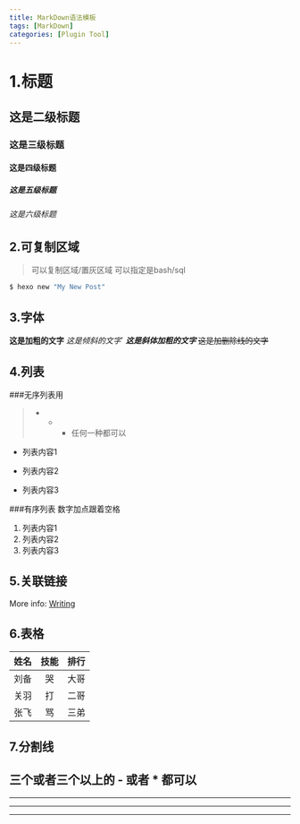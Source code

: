 ```yaml
---
title: MarkDown语法模板
tags: [MarkDown]
categories: [Plugin Tool]
---
```

# 1.标题
## 这是二级标题
### 这是三级标题
#### 这是四级标题
##### 这是五级标题
###### 这是六级标题

## 2.可复制区域
>可以复制区域/置灰区域
>可以指定是bash/sql

```bash
$ hexo new "My New Post"
```
## 3.字体
**这是加粗的文字**
*这是倾斜的文字*`
***这是斜体加粗的文字***
~~这是加删除线的文字~~

## 4.列表
###无序列表用 
>- + * 任何一种都可以
- 列表内容1
+ 列表内容2
* 列表内容3

###有序列表
数字加点跟着空格
1. 列表内容1
2. 列表内容2
3. 列表内容3

## 5.关联链接
More info: [Writing](https://hexo.io/docs/writing.html)


## 6.表格
| 姓名 | 技能  | 排行 |
| ---- | :---: | ---: |
| 刘备 |  哭   | 大哥 |
| 关羽 |  打   | 二哥 |
| 张飞 |  骂   | 三弟 |


## 7.分割线
三个或者三个以上的 - 或者 * 都可以
---
----
***
*****




